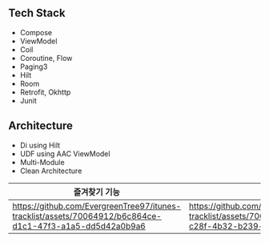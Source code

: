 ## Tech Stack

- Compose
- ViewModel
- Coil
- Coroutine, Flow 
- Paging3
- Hilt
- Room
- Retrofit, Okhttp
- Junit

## Architecture

- Di using  Hilt
- UDF using AAC ViewModel 
- Multi-Module
- Clean Architecture

| 즐겨찾기 기능 |   페이징    | 네트워크 에러 대응  |
| ------------------------------------------------------------ | ------------------------------------------------------------ | ------------------------------------------------------------ |
| https://github.com/EvergreenTree97/itunes-tracklist/assets/70064912/b6c864ce-d1c1-47f3-a1a5-dd5d42a0b9a6|  https://github.com/EvergreenTree97/itunes-tracklist/assets/70064912/c7be35ad-c28f-4b32-b239-d59ad5d65048  |https://github.com/EvergreenTree97/itunes-tracklist/assets/70064912/2f5d18fa-d74e-4bc4-938c-f46f3add993a |
